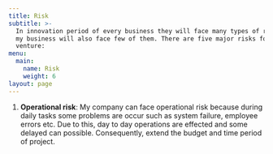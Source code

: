 ```yaml
---
title: Risk
subtitle: >-
  In innovation period of every business they will face many types of risks and
  my business will also face few of them. There are five major risks for my
  venture:
menu:
  main:
    name: Risk
    weight: 6
layout: page
---
```

1. **Operational risk**: My company can face operational risk because during daily tasks some problems are occur such as system failure, employee errors etc. Due to this, day to day operations are effected and some delayed can possible. Consequently, extend the budget and time period of project.
